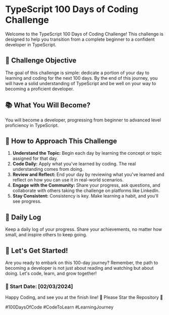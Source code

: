 # TypeScript 100 Days of Coding Challenge

Welcome to the TypeScript 100 Days of Coding Challenge! This challenge is designed to help you transition from a complete beginner to a confident developer in TypeScript.

## 🎯 Challenge Objective

The goal of this challenge is simple: dedicate a portion of your day to learning and coding for the next 100 days. By the end of this journey, you will have a solid understanding of TypeScript and be well on your way to becoming a proficient developer.

## 📚 What You Will Become?

You will become a developer, progressing from beginner to advanced level proficiency in TypeScript.

## 📖 How to Approach This Challenge

1. **Understand the Topic:** Begin each day by learning the concept or topic assigned for that day.
2. **Code Daily:** Apply what you've learned by coding. The real understanding comes from doing.
3. **Review and Reflect:** End your day by reviewing what you've learned and reflect on how you can use it in real-world scenarios.
4. **Engage with the Community:** Share your progress, ask questions, and collaborate with others taking the challenge on platforms like LinkedIn.
5. **Stay Consistent:** Consistency is key. Make learning a habit, and you'll see progress.

## 📝 Daily Log

Keep a daily log of your progress. Share your achievements, no matter how small, and inspire others to keep going.

## 💪 Let's Get Started!

Are you ready to embark on this 100-day journey? Remember, the path to becoming a developer is not just about reading and watching but about doing. Let's code, learn, and grow together!

### 📅 Start Date: [02/03/2024]

Happy Coding, and see you at the finish line! 🏁 Please Star the Repository 🌟

\#100DaysOfCode #CodeToLearn #LearningJourney
